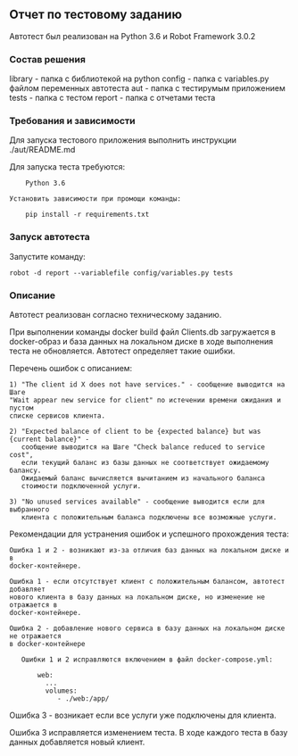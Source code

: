 ## Отчет по тестовому заданию

Автотест был реализован на Python 3.6 и Robot Framework 3.0.2


### Состав решения

library - папка с библиотекой на python
config - папка с variables.py файлом переменных автотеста
aut - папка с тестирумым приложением
tests - папка с тестом
report - папка с отчетами теста

### Требования и зависимости

Для запуска тестового приложения выполнить инструкции ./aut/README.md


Для запуска теста требуются:

        Python 3.6

    Установить зависимости при промощи команды:

        pip install -r requirements.txt

### Запуск автотеста

Запустите команду:

    robot -d report --variablefile config/variables.py tests

### Описание

Автотест реализован согласно техническому заданию.

При выполнении команды docker build файл Clients.db загружается в docker-образ и
база данных на локальном диске в ходе выполнения теста не обновляется. Автотест
определяет такие ошибки.

Перечень ошибок с описанием:

    1) "The client id Х does not have services." - сообщение выводится на Шаге
    "Wait appear new service for client" по истечении времени ожидания и пустом
    списке сервисов клиента.

    2) "Expected balance of client to be {expected balance} but was {current balance}" -
       сообщение выводится на Шаге "Check balance reduced to service cost",
       если текущий баланс из базы данных не соответствует ожидаемому балансу.
       Ожидаемый баланс вычисляется вычитанием из начального баланса
       стоимости подключенной услуги.

    3) "No unused services available" - сообщение выводится если для выбранного
       клиента с положительным баланса подключены все возможные услуги.

Рекомендации для устранения ошибок и успешного прохождения теста:

    Ошибка 1 и 2 - возникают из-за отличия баз данных на локальном диске и в
    docker-контейнере.

    Ошибка 1 - если отсутствует клиент с положительным балансом, автотест добавляет
    нового клиента в базу данных на локальном диске, но изменение не отражается в
    docker-контейнере.

    Ошибка 2 - добавление нового сервиса в базу данных на локальном диске не отражается
    в docker-контейнере

       Ошибки 1 и 2 исправляются включением в файл docker-compose.yml:

           web:
             ...
             volumes:
                - ./web:/app/


   Ошибка 3 - возникает если все услуги уже подключены для клиента.

   Ошибка 3 исправляется изменением теста. В ходе каждого теста в базу данных
   добавляется новый клиент.





